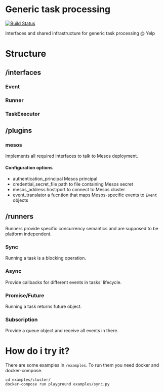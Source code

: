 # Generic task processing
[![Build Status](https://travis-ci.org/Yelp/task_processing.svg?branch=master)](https://travis-ci.org/Yelp/task_processing)

Interfaces and shared infrastructure for generic task processing @ Yelp

# Structure

## /interfaces

### Event

### Runner

### TaskExecutor

## /plugins

### mesos

Implements all required interfaces to talk to Mesos deployment.

#### Configuration options

- authentication\_principal Mesos principal
- credential\_secret\_file path to file containing Mesos secret
- mesos\_address host:port to connect to Mesos cluster
- event_translator a fucntion that maps Mesos-specific events to `Event` objects

## /runners

Runners provide specific concurrency semantics and are supposed to be
platform independent.

### Sync

Running a task is a blocking operation.

### Async

Provide callbacks for different events in tasks' lifecycle.

### Promise/Future

Running a task returns future object.

### Subscription

Provide a queue object and receive all events in there.

# How do i try it?

There are some examples in `/examples`. To run them you need docker and
docker-compose.

    cd examples/cluster/
    docker-compose run playground examples/sync.py
